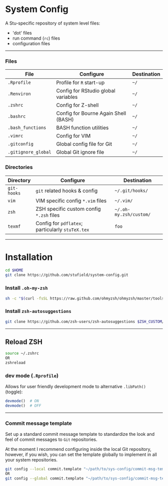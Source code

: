 
# System Config

A Stu-specific repository of system level files:

- 'dot' files
- run command (`rc`) files
- configuration files

----------


### Files

| File                | Configure                            | Destination |
|---------------------|--------------------------------------|-------------|
| `.Rprofile`         | Profile for `R` start-up             | `~/`        |
| `.Renviron`         | Config for RStudio global variables  | `~/`        |
| `.zshrc`            | Config for Z-shell                   | `~/`        |
| `.bashrc`           | Config for Bourne Again Shell (BASH) | `~/`        |
| `.bash_functions`   | BASH function utilities              | `~/`        |
| `.vimrc`            | Config for VIM                       | `~/`        |
| `.gitconfig`        | Global config file for Git           | `~/`        |
| `.gitignore_global` | Global Git ignore file               | `~/`        |


### Directories

| Directory   | Configure                                        | Destination            |
|-------------|--------------------------------------------------|------------------------|
| `git-hooks` | `git` related hooks & config                     | `~/.git/hooks/`        |
| `vim`       | VIM specific config `*.vim` files                | `~/.vim/`              |
| `zsh`       | ZSH specific custom config `*.zsh` files         | `~/.oh-my.zsh/custom/` |
| `texmf`     | Config for `pdflatex`; particularly `stuTeX.tex` | `foo`                  |

----------


# Installation

```bash
cd $HOME
git clone https://github.com/stufield/system-config.git
```

### Install `.oh-my-zsh`

```bash
sh -c "$(curl -fsSL https://raw.github.com/ohmyzsh/ohmyzsh/master/tools/install.sh)"
```

### Install `zsh-autosuggestions`

```bash
git clone https://github.com/zsh-users/zsh-autosuggestions $ZSH_CUSTOM/plugins/zsh-autosuggestions
```

----------


## Reload ZSH

```bash
source ~/.zshrc
OR
zshreload
```

### dev mode (`.Rprofile`)

Allows for user friendly development mode to alternative `.libPath()`
(toggle):

```r
devmode()  # ON
devmode()  # OFF
```

----------


### Commit message template

Set up a standard commit message template to standardize the look and
feel of commit messages to `Git` repositories.

At the moment I recommend configuring inside the local Git repository,
however, if you wish, you can set the template globally to implement in
all your system repositories.

```bash
git config --local commit.template "~/path/to/sys-config/commit-msg-template"
OR
git config --global commit.template "~/path/to/sys-config/commit-msg-template"
```

